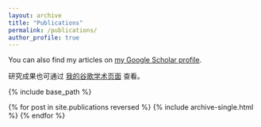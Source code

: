 ```yaml
---
layout: archive
title: "Publications"
permalink: /publications/
author_profile: true
---
```


You can also find my articles on <a href="https://scholar.google.com/citations?user=25k04X0AAAAJ&hl=en">my Google Scholar profile</a>.

研究成果也可通过 <a href="https://scholar.google.com/citations?user=25k04X0AAAAJ&hl=en">我的谷歌学术页面</a> 查看。

{% include base_path %}

{% for post in site.publications reversed %}
  {% include archive-single.html %}
{% endfor %}
